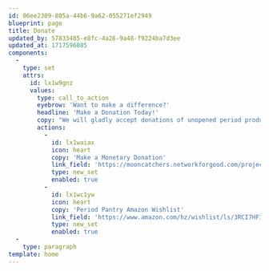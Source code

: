 ```yaml
---
id: 06ee2309-805a-44b6-9a62-055271ef2949
blueprint: page
title: Donate
updated_by: 57833485-e8fc-4a26-9a48-f9224ba7d3ee
updated_at: 1717596085
components:
  -
    type: set
    attrs:
      id: lx1w9gnz
      values:
        type: call_to_action
        eyebrow: 'Want to make a difference?'
        headline: 'Make a Donation Today!'
        copy: "We will gladly accept donations of unopened period products placed directly in our pantries. If you would like to make a financial contribution, follow [**this link**](https://mooncatchers.networkforgood.com/projects/227794-period-pantries-2024) to The MoonCatcher Project's period pantry supply donation page!"
        actions:
          -
            id: lx1waiax
            icon: heart
            copy: 'Make a Monetary Donation'
            link_field: 'https://mooncatchers.networkforgood.com/projects/227794-period-pantries-2024'
            type: new_set
            enabled: true
          -
            id: lx1wc1yw
            icon: heart
            copy: 'Period Pantry Amazon Wishlist'
            link_field: 'https://www.amazon.com/hz/wishlist/ls/3RCI7HFINZR1Z?ref_=wl_share'
            type: new_set
            enabled: true
  -
    type: paragraph
template: home
---
```

